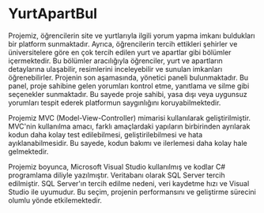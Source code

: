 # YurtApartBul

Projemiz, öğrencilerin site ve yurtlarıyla ilgili yorum yapma imkanı buldukları bir platform sunmaktadır. 
Ayrıca, öğrencilerin tercih ettikleri şehirler ve üniversitelere göre en çok tercih edilen yurt ve apartlar gibi bölümler içermektedir. 
Bu bölümler aracılığıyla öğrenciler, yurt ve apartların detaylarına ulaşabilir, resimlerini inceleyebilir ve sunulan imkanları öğrenebilirler. 
Projenin son aşamasında, yönetici paneli bulunmaktadır. Bu panel, proje sahibine gelen yorumları kontrol etme, yanıtlama ve silme gibi seçenekler sunmaktadır. 
Bu sayede proje sahibi, yasa dışı veya uygunsuz yorumları tespit ederek platformun saygınlığını koruyabilmektedir.

Projemiz MVC (Model-View-Controller) mimarisi kullanılarak geliştirilmiştir. 
MVC'nin kullanılma amacı, farklı amaçlardaki yapıların birbirinden ayrılarak kodun daha kolay test edilebilmesi, geliştirilebilmesi ve hata ayıklanabilmesidir. 
Bu sayede, kodun bakımı ve ilerlemesi daha kolay hale gelmektedir. 

Projemiz boyunca, Microsoft Visual Studio kullanılmış ve kodlar C# programlama diliyle yazılmıştır. 
Veritabanı olarak SQL Server tercih edilmiştir. SQL Server'ın tercih edilme nedeni, veri kaydetme hızı ve Visual Studio ile uyumudur. 
Bu seçim, projenin performansını ve geliştirme sürecini olumlu yönde etkilemektedir.
